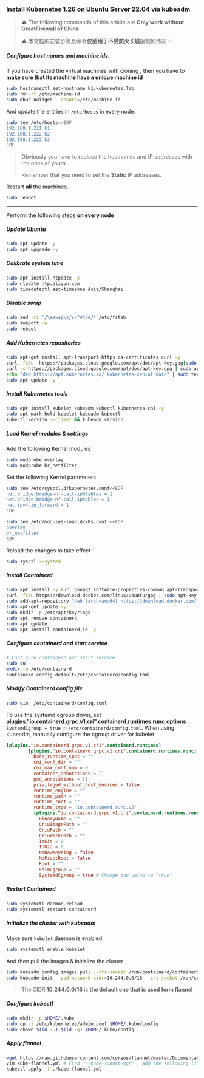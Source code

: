 ### Install Kubernetes 1.26 on Ubuntu Server 22.04 via kubeadm

>   ⚠️ The following commands of this article are **Only work without GreatFirewall of China** 
>
>   ⚠️ 本文档的安装步骤及命令**仅适用于不受防火长城**限制的情况下.



##### Configure host names and machine ids.

If you have created the virtual machines with cloning , then you have to **make sure that its machine have a unique machine id**

```bash
sudo hostnamectl set-hostname k1.kubernetes.lab
sudo rm -rf /etc/machine-id
sudo dbus-uuidgen --ensure=/etc/machine-id
```

And update the entries in `/etc/hosts` in every node.

```bash
sudo tee /etc/hosts<<EOF
192.168.1.221 k1
192.168.1.222 k2
192.168.1.223 k3
EOF
```

>   Obviously you have to replace the hostnames and IP addresses with the ones of yours.
>
>   Remember that you need to set the **Static** IP addresses.

Restart **all** the machines.

```bash
sudo reboot
```

 

------

Perform the following steps **on every node**

##### Update Ubuntu

```bash
sudo apt update -y
sudo apt upgrade -y
```

##### Calibrate system time

```bash
sudo apt install ntpdate -y
sudo ntpdate ntp.aliyun.com
sudo timedatectl set-timezone Asia/Shanghai
```

##### Disable swap

```bash
sudo sed -ri '/\sswap\s/s/^#?/#/' /etc/fstab
sudo swapoff -a
sudo reboot
```

##### Add Kubernetes repositories

```bash
sudo apt-get install apt-transport-https ca-certificates curl -y
curl -fsSL  https://packages.cloud.google.com/apt/doc/apt-key.gpg|sudo gpg --dearmor -o /etc/apt/trusted.gpg.d/k8s.gpg
curl -s https://packages.cloud.google.com/apt/doc/apt-key.gpg | sudo apt-key add -
echo "deb https://apt.kubernetes.io/ kubernetes-xenial main" | sudo tee /etc/apt/sources.list.d/kubernetes.list
sudo apt update -y
```

##### Install Kubernetes tools

```bash
sudo apt install kubelet kubeadm kubectl kubernetes-cni -y
sudo apt-mark hold kubelet kubeadm kubectl
kubectl version --client && kubeadm version
```

##### Load Kernel modules & settings

Add the following Kernel modules

```bash
sudo modprobe overlay
sudo modprobe br_netfilter
```

Set the following Kernel parameters

```bash
sudo tee /etc/sysctl.d/kubernetes.conf<<EOF
net.bridge.bridge-nf-call-ip6tables = 1
net.bridge.bridge-nf-call-iptables = 1
net.ipv4.ip_forward = 1
EOF

sudo tee /etc/modules-load.d/k8s.conf <<EOF
overlay
br_netfilter
EOF
```

Reload the changes to take effect

```bash
sudo sysctl --system
```

##### Install Containerd

```bash
sudo apt install -y curl gnupg2 software-properties-common apt-transport-https ca-certificates
curl -fsSL https://download.docker.com/linux/ubuntu/gpg | sudo apt-key add -
sudo add-apt-repository "deb [arch=amd64] https://download.docker.com/linux/ubuntu $(lsb_release -cs) stable"
sudo apt-get update -y
sudo mkdir -p /etc/apt/keyrings
sudo apt remove containerd 
sudo apt update
sudo apt install containerd.io -y
```

##### Configure containerd and start service

```bash
# Configure containerd and start service
sudo su -
mkdir -p /etc/containerd
containerd config default>/etc/containerd/config.toml
```

##### Modify Containerd config file

```bash
sudo vim  /etc/containerd/config.toml
```

To use the systemd cgroup driver, set **plugins."io.containerd.grpc.v1.cri".containerd.runtimes.runc.options** `SystemdCgroup = true` in `/etc/containerd/config.toml`. When using kubeadm, manually configure the cgroup driver for kubelet

```toml
[plugins."io.containerd.grpc.v1.cri".containerd.runtimes]
        [plugins."io.containerd.grpc.v1.cri".containerd.runtimes.runc]
          base_runtime_spec = ""
          cni_conf_dir = ""
          cni_max_conf_num = 0
          container_annotations = []
          pod_annotations = []
          privileged_without_host_devices = false
          runtime_engine = ""
          runtime_path = ""
          runtime_root = ""
          runtime_type = "io.containerd.runc.v2"
          [plugins."io.containerd.grpc.v1.cri".containerd.runtimes.runc.options]
            BinaryName = ""
            CriuImagePath = ""
            CriuPath = ""
            CriuWorkPath = ""
            IoGid = 0
            IoUid = 0
            NoNewKeyring = false
            NoPivotRoot = false
            Root = ""
            ShimCgroup = ""
            SystemdCgroup = true # Change the value to "true"
```

##### Restart Containerd

```bash
sudo systemctl daemon-reload
sudo systemctl restart containerd
```

##### Initialize the cluster with kubeadm

Make sure `kubelet` daemon is enabled

```bash
sudo systemctl enable kubelet
```

And then pull the images & initialize the cluster

```bash
sudo kubeadm config images pull --cri-socket /run/containerd/containerd.sock
sudo kubeadm init --pod-network-cidr=10.244.0.0/16 --cri-socket /run/containerd/containerd.sock --control-plane-endpoint=k1
```

>   The CIDR **10.244.0.0/16** is **the default one that is used form flannel**

##### Configure kubectl

```bash
sudo mkdir -p $HOME/.kube
sudo cp -i /etc/kubernetes/admin.conf $HOME/.kube/config
sudo chown $(id -u):$(id -g) $HOME/.kube/config
```

##### Apply flannel

```bash
wget https://raw.githubusercontent.com/coreos/flannel/master/Documentation/kube-flannel.yml  # Download Flannel
vim kube-flannel.yml # Find "--kube-subnet-mgr" , Add the following line "- --iface-regex=eth*|en*"
kubectl apply -f ./kube-flannel.yml
```

